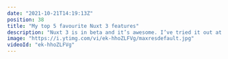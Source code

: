 ```yaml
---
date: "2021-10-21T14:19:13Z"
position: 38
title: "My top 5 favourite Nuxt 3 features"
description: "Nuxt 3 is in beta and it’s awesome. I’ve tried it out at length and I have a couple of things to show you. These are my 5 favourite features Nuxt has to offer for your daily developer experience. \n\nhttps://v3.nuxtjs.org/\n\nFollow me here:\nWebsite: https://timbenniks.dev\nTwitter: https://twitter.com/timbenniks\nGithub: https://github.com/timbenniks"
image: "https://i.ytimg.com/vi/ek-hhoZLFVg/maxresdefault.jpg"
videoId: "ek-hhoZLFVg"
---
```


